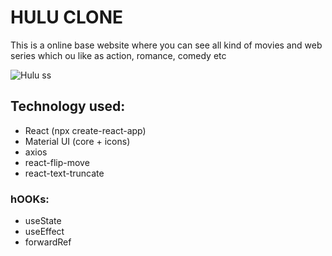 # HULU CLONE
This is a online base website where you can see all kind of movies and web series which ou like as action, romance, comedy etc
 
<img src="https://i.ibb.co/cJXRR0Q/screencapture-localhost-3000-2020-12-04-02-10-35.png" alt="Hulu ss" />


## Technology used: 
- React (npx create-react-app)
- Material UI (core + icons)
- axios
- react-flip-move
- react-text-truncate

### hOOKs:
- useState
- useEffect
- forwardRef
